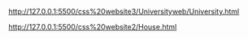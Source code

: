 http://127.0.0.1:5500/css%20website3/Universityweb/University.html

http://127.0.0.1:5500/css%20website2/House.html

